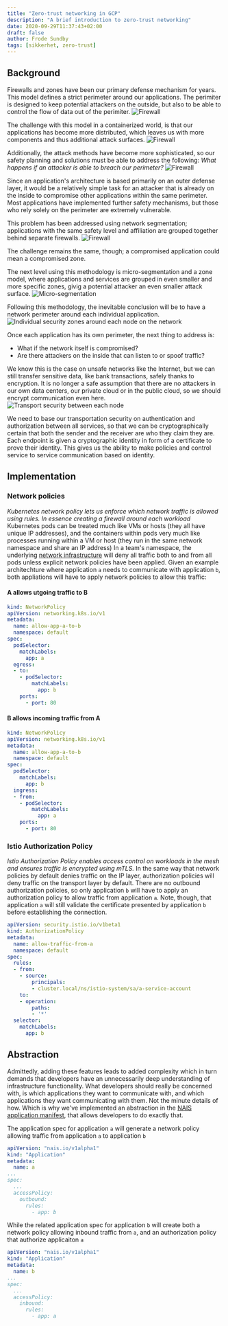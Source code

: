 ```yaml
---
title: "Zero-trust networking in GCP"
description: "A brief introduction to zero-trust networking"
date: 2020-09-29T11:37:43+02:00
draft: false
author: Frode Sundby
tags: [sikkerhet, zero-trust]
---
```


## Background
Firewalls and zones have been our primary defense mechanism for years. This model defines a strict perimeter around our applications. 
The perimiter is designed to keep potential attackers on the outside, but also to be able to control the flow of data out of the perimiter.
![Firewall](./images/zero-trust-1.png)


The challenge with this model in a containerized world, is that our applications has become more distributed, which leaves us with more components and thus additional attack surfaces.
![Firewall](./images/zero-trust-2.png)

Additionally, the attack methods have become more sophisticated, so our safety planning and solutions must be able to address the following: _What happens if an attacker is able to breach our perimeter?_
![Firewall](./images/zero-trust-3.png)

Since an application's architecture is based primarily on an outer defense layer, it would be a relatively simple task
for an attacker that is already on the inside to compromise other applications within the same perimeter. Most
applications have implemented further safety mechanisms, but those who rely solely on the perimeter are
extremely vulnerable.

This problem has been addressed using network segmentation; applications with the same safety level and affiliation are grouped together behind separate firewalls.
![Firewall](./images/zero-trust-4.png)

The challenge remains the same, though; a compromised application could mean a compromised zone.

The next level using this methodology is micro-segmentation and a zone model, where applications and services are grouped in even smaller and more specific zones, givig a potential attacker an even smaller attack surface.
![Micro-segmentation](./images/zero-trust-5.png)

Following this methodology, the inevitable conclusion will be to have a network perimeter around each individual application.
![Individual security zones around each node on the network](./images/zero-trust-6.png)

Once each application has its own perimeter, the next thing to address is:

* What if the network itself is compromised?
* Are there attackers on the inside that can listen to or spoof traffic?

We know this is the case on unsafe networks like the Internet, but we can still transfer sensitive data, like bank transactions, safely thanks to encryption.
It is no longer a safe assumption that there are no attackers in our own data centers, our private cloud or in the public cloud, so we should encrypt communication even here.
![Transport security between each node](./images/zero-trust-7.png)

We need to base our transportation security on authentication and authorization between all services, so that we can be
cryptographically certain that both the sender and the receiver are who they claim they are. Each endpoint is given a
cryptographic identity in form of a certificate to prove their identity. This gives us the ability to make policies and
control service to service communication based on identity.

## Implementation
### Network policies
_Kubernetes network policy lets us enforce which network traffic is allowed using rules. In essence creating a firewall around each workload_
Kubernetes pods can be treated much like VMs or hosts (they all have unique IP addresses), and the containers within pods very much like processes running within a VM or host (they run in the same network namespace and share an IP address)
In a team's namespace, the underlying [network infrastructure](https://www.projectcalico.org/) will deny all traffic both to and from all pods unless explicit network policies have been applied.
Given an example architechture where application `a` needs to communicate with application `b`,  both appliations  will have to apply network policies to allow this traffic:

#### A allows utgoing traffic to B
```yaml
kind: NetworkPolicy
apiVersion: networking.k8s.io/v1
metadata:
  name: allow-app-a-to-b
  namespace: default
spec:
  podSelector:
    matchLabels:
      app: a
  egress:
  - to:
    - podSelector:
        matchLabels:
          app: b
    ports:
      - port: 80
```
#### B allows incoming traffic from A
```yaml
kind: NetworkPolicy
apiVersion: networking.k8s.io/v1
metadata:
  name: allow-app-a-to-b
  namespace: default
spec:
  podSelector:
    matchLabels:
      app: b
  ingress:
  - from:
    - podSelector:
        matchLabels:
          app: a
    ports:
      - port: 80

```

### Istio Authorization Policy
_Istio Authorization Policy enables access control on workloads in the mesh and ensures traffic is encrypted using mTLS._
In the same way that network policies by default denies traffic on the IP layer, authorization policies will deny traffic on the transport layer by default.
There are no outbound authorization policies, so only application `b` will have to apply an authorization policy to allow traffic from application `a`.
Note, though, that application `a` will still validate the certificate presented by application `b` before establishing the connection.

```yaml
apiVersion: security.istio.io/v1beta1
kind: AuthorizationPolicy
metadata:
  name: allow-traffic-from-a
  namespace: default
spec:
  rules:
  - from:
    - source:
        principals:
        - cluster.local/ns/istio-system/sa/a-service-account
    to:
    - operation:
        paths:
        - '*'
  selector:
    matchLabels:
      app: b
```

## Abstraction
Admittedly, adding these features leads to added complexity which in turn demands that developers have an unnecessarily deep understanding of infrastructure functionality.
What developers should really be concerned with, is which applications they want to communicate with, and which applications they want communicating with them. Not the minute details of how.
Which is why we've implemented an abstraction in the [NAIS application manifest](https://doc.nais.io/nais-application/access-policy), that allows developers to do exactly that.

The application spec for application `a` will generate a network policy allowing traffic from application `a` to application `b`

```yaml
apiVersion: "nais.io/v1alpha1"
kind: "Application"
metadata:
  name: a
...
spec:
  ...
  accessPolicy:
    outbound:
      rules:
        - app: b
```

While the related application spec for application `b` will create both a network policy allowing inbound traffic from `a`, and an authorization policy that authorize applicaiton `a`
```yaml
apiVersion: "nais.io/v1alpha1"
kind: "Application"
metadata:
  name: b
...
spec:
  ...
  accessPolicy:
    inbound:
      rules:
        - app: a
```

